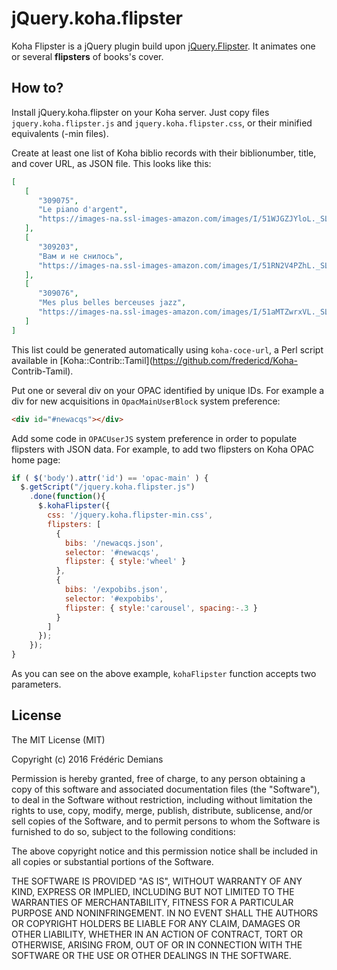 jQuery.koha.flipster
========================

Koha Flipster is a jQuery plugin build upon
[jQuery.Flipster](https://github.com/drien/jquery-flipster). It
animates one or several __flipsters__ of books's cover.

How to?
-------

Install jQuery.koha.flipster on your Koha server. Just copy files
`jquery.koha.flipster.js` and `jquery.koha.flipster.css`, or their minified
equivalents (-min files).

Create at least one list of Koha biblio records with their biblionumber,
title, and cover URL, as JSON file. This looks like this:

```json
[
   [
      "309075",
      "Le piano d'argent",
      "https://images-na.ssl-images-amazon.com/images/I/51WJGZJYloL._SL300_.jpg"
   ],
   [
      "309203",
      "Вам и не снилось",
      "https://images-na.ssl-images-amazon.com/images/I/51RN2V4PZhL._SL300_.jpg"
   ],
   [
      "309076",
      "Mes plus belles berceuses jazz",
      "https://images-na.ssl-images-amazon.com/images/I/51aMTZwrxVL._SL300_.jpg"
   ]
]
```

This list could be generated automatically using `koha-coce-url`, a Perl
script available in [Koha::Contrib::Tamil](https://github.com/fredericd/Koha-
Contrib-Tamil).

Put one or several div on your OPAC identified by unique IDs. For example a
div for new acquisitions in `OpacMainUserBlock` system preference:

```html
<div id="#newacqs"></div>
```

Add some code in `OPACUserJS` system preference in order to populate flipsters
with JSON data. For example, to add two flipsters on Koha OPAC home page:

```javascript
if ( $('body').attr('id') == 'opac-main' ) {
  $.getScript("/jquery.koha.flipster.js")
    .done(function(){
      $.kohaFlipster({
        css: '/jquery.koha.flipster-min.css',
        flipsters: [
          {
            bibs: '/newacqs.json',
            selector: '#newacqs',
            flipster: { style:'wheel' }
          },
          {
            bibs: '/expobibs.json',
            selector: '#expobibs',
            flipster: { style:'carousel', spacing:-.3 }
          }
        ]
      });
    });
}
```

As you can see on the above example, `kohaFlipster` function accepts two parameters.

License
-------

The MIT License (MIT)

Copyright (c) 2016 Frédéric Demians

Permission is hereby granted, free of charge, to any person obtaining a copy
of this software and associated documentation files (the "Software"), to deal
in the Software without restriction, including without limitation the rights
to use, copy, modify, merge, publish, distribute, sublicense, and/or sell
copies of the Software, and to permit persons to whom the Software is
furnished to do so, subject to the following conditions:

The above copyright notice and this permission notice shall be included in
all copies or substantial portions of the Software.

THE SOFTWARE IS PROVIDED "AS IS", WITHOUT WARRANTY OF ANY KIND, EXPRESS OR
IMPLIED, INCLUDING BUT NOT LIMITED TO THE WARRANTIES OF MERCHANTABILITY,
FITNESS FOR A PARTICULAR PURPOSE AND NONINFRINGEMENT. IN NO EVENT SHALL THE
AUTHORS OR COPYRIGHT HOLDERS BE LIABLE FOR ANY CLAIM, DAMAGES OR OTHER
LIABILITY, WHETHER IN AN ACTION OF CONTRACT, TORT OR OTHERWISE, ARISING FROM,
OUT OF OR IN CONNECTION WITH THE SOFTWARE OR THE USE OR OTHER DEALINGS IN
THE SOFTWARE.

